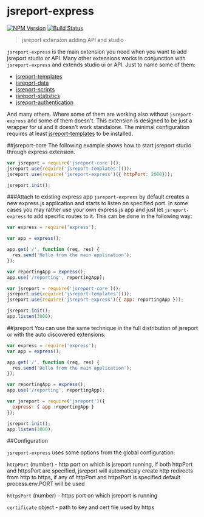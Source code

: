 # jsreport-express
[![NPM Version](http://img.shields.io/npm/v/jsreport-express.svg?style=flat-square)](https://npmjs.com/package/jsreport-express)
[![Build Status](https://travis-ci.org/jsreport/jsreport-express.png?branch=master)](https://travis-ci.org/jsreport/jsreport-express)

> jsreport extension adding API and studio

`jsreport-express` is the main extension you need when you want to add jsreport studio or API. Many other extensions works in conjunction with `jsreport-express` and extends studio ui or API. Just to name some of them:

- [jsreport-templates](https://github.com/jsreport/jsreport-templates)
- [jsreport-data](https://github.com/jsreport/jsreport-data)
- [jsreport-scripts](https://github.com/jsreport/jsreport-scripts)
- [jsreport-statistics](https://github.com/jsreport/jsreport-statistics)
- [jsreport-authentication](https://github.com/jsreport/jsreport-authentication)

And many others. Where some of them are working also without `jsreport-express` and some of them doesn't.  This extension is designed to be just a wrapper for ui and it doesn't work standalone. The minimal configuration requires at least [jsreport-templates](https://github.com/jsreport/jsreport-templates) to be installed.

##jsreport-core
The following example shows how to start jsreport studio through express extension.
```js
var jsreport = require('jsreport-core')();
jsreport.use(require('jsreport-templates')());
jsreport.use(require('jsreport-express')({ httpPort: 2000}));

jsreport.init();
```

###Attach to existing express app
`jsreport-express` by default creates a new express.js application and starts to listen on specified port. In some cases you may rather use your own express.js app and just let `jsreport-express` to add specific routes to it. This can be done in the following way:
```js
var express = require('express');

var app = express();

app.get('/', function (req, res) {
  res.send('Hello from the main application');
});

var reportingApp = express();
app.use('/reporting', reportingApp);

var jsreport = require('jsreport-core')();
jsreport.use(require('jsreport-templates')());
jsreport.use(require('jsreport-express')({ app: reportingApp }));

jsreport.init();
app.listen(3000);  
```

##jsreport
You can use the same technique in the full distribution of jsreport or with the auto discovered extensions:
```js
var express = require('express');
var app = express();

app.get('/', function (req, res) {
  res.send('Hello from the main application');
});

var reportingApp = express();
app.use('/reporting', reportingApp);

var jsreport = require('jsreport')({
  express: { app :reportingApp } 
});

jsreport.init();
app.listen(3000);
```

##Configuration

`jsreport-express` uses some options from the global configuration:

`httpPort` (number) - http port on which is jsreport running, if both httpPort and httpsPort are specified, jsreport will automaticaly create http redirects from http to https, if any of httpPort and httpsPort is specified default process.env.PORT will be used

`httpsPort` (number) - https port on which jsreport is running

`certificate` object - path to key and cert file used by https